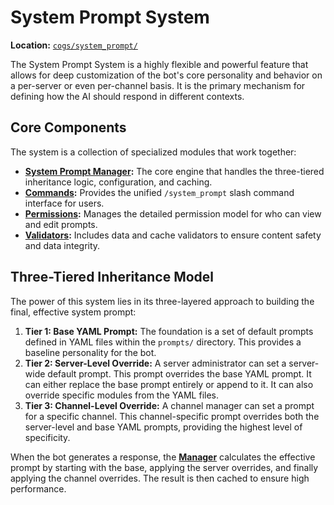 # System Prompt System

**Location:** [`cogs/system_prompt/`](cogs/system_prompt/)

The System Prompt System is a highly flexible and powerful feature that allows for deep customization of the bot's core personality and behavior on a per-server or even per-channel basis. It is the primary mechanism for defining how the AI should respond in different contexts.

## Core Components

The system is a collection of specialized modules that work together:

*   **[System Prompt Manager](./manager.md):** The core engine that handles the three-tiered inheritance logic, configuration, and caching.
*   **[Commands](./commands.md):** Provides the unified `/system_prompt` slash command interface for users.
*   **[Permissions](./permissions.md):** Manages the detailed permission model for who can view and edit prompts.
*   **[Validators](./validators.md):** Includes data and cache validators to ensure content safety and data integrity.

## Three-Tiered Inheritance Model

The power of this system lies in its three-layered approach to building the final, effective system prompt:

1.  **Tier 1: Base YAML Prompt:** The foundation is a set of default prompts defined in YAML files within the `prompts/` directory. This provides a baseline personality for the bot.
2.  **Tier 2: Server-Level Override:** A server administrator can set a server-wide default prompt. This prompt overrides the base YAML prompt. It can either replace the base prompt entirely or append to it. It can also override specific modules from the YAML files.
3.  **Tier 3: Channel-Level Override:** A channel manager can set a prompt for a specific channel. This channel-specific prompt overrides both the server-level and base YAML prompts, providing the highest level of specificity.

When the bot generates a response, the **[Manager](./manager.md)** calculates the effective prompt by starting with the base, applying the server overrides, and finally applying the channel overrides. The result is then cached to ensure high performance.